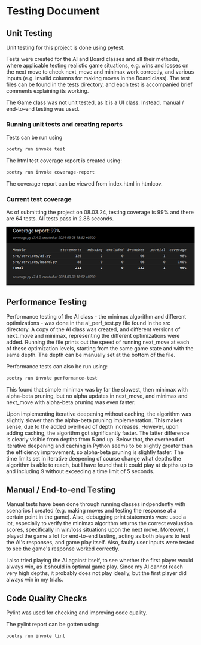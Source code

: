 # Testing Document

## Unit Testing

Unit testing for this project is done using pytest. 

Tests were created for the AI and Board classes and all their methods, where applicable testing realistic game situations, e.g. wins and losses on the next move to check next_move and minimax work correctly, and various inputs (e.g. invalid columns for making moves in the Board class). The test files can be found in the tests directory, and each test is accompanied brief comments explaining its working.

The Game class was not unit tested, as it is a UI class. Instead, manual / end-to-end testing was used.

### Running unit tests and creating reports

Tests can be run using 

```bash
poetry run invoke test
```

The html test coverage report is created using:

```bash
poetry run invoke coverage-report
```

The coverage report can be viewed from index.html in htmlcov.

### Current test coverage

As of submitting the project on 08.03.24, testing coverage is 99% and there are 64 tests. All tests pass in 2.86 seconds. 

![Test Coverage Report](https://github.com/lenbie/Connect4AI/blob/main/documentation/coverage-report.png)

## Performance Testing

Performance testing of the AI class - the minimax algorithm and different optimizations - was done in the ai_perf_test.py file found in the src directory. A copy of the AI class was created, and different versions of next_move and minimax, representing the different optimizations were added. Running the file prints out the speed of running next_move at each of these optimization levels, starting from the same game state and with the same depth. The depth can be manually set at the bottom of the file.

Performance tests can also be run using:

```bash
poetry run invoke performance-test
```

This found that simple minimax was by far the slowest, then minimax with alpha-beta pruning, but no alpha updates in next_move, and minimax and next_move with alpha-beta pruning was even faster. 

Upon implementing iterative deepening without caching, the algorithm was slightly slower than the alpha-beta pruning implementation. This makes sense, due to the added overhead of depth increases. However, upon adding caching, the algorithm got significantly faster. The latter difference is clearly visible from depths from 5 and up. Below that, the overhead of iterative deepening and caching in Python seems to be slightly greater than the efficiency improvement, so alpha-beta pruning is slightly faster. The time limits set in iterative deepening of course change what depths the algorithm is able to reach, but I have found that it could play at depths up to and including 9 without exceeding a time limit of 5 seconds.

## Manual / End-to-end Testing

Manual tests have been done through running classes indpendently with scenarios I created (e.g. making moves and testing the response at a certain point in the game). Also, debugging print statements were used a lot, especially to verify the minimax algorithm returns the correct evaluation scores, specifically in win/loss situations upon the next move. Moreover, I played the game a lot for end-to-end testing, acting as both players to test the AI's responses, and game play itself. Also, faulty user inputs were tested to see the game's response worked correctly.

I also tried playing the AI against itself, to see whether the first player would always win, as it should in optimal game play. Since my AI cannot reach very high depths, it probably does not play ideally, but the first player did always win in my trials. 


## Code Quality Checks
Pylint was used for checking and improving code quality.

The pylint report can be gotten using:

```bash
poetry run invoke lint
```